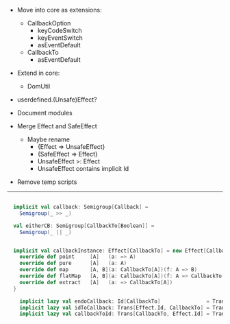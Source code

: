 * Move into core as extensions:
  * CallbackOption
    * keyCodeSwitch
    * keyEventSwitch
    * asEventDefault
  * CallbackTo
    * asEventDefault

* Extend in core:
  * DomUtil

* userdefined.(Unsafe)Effect?

* Document modules

* Merge Effect and SafeEffect
  * Maybe rename
    * {Effect => UnsafeEffect}
    * {SafeEffect => Effect}
    * UnsafeEffect >: Effect
    * UnsafeEffect contains implicit Id

* Remove temp scripts

---------------------------------------------------------------------------------------------------------

```scala

  implicit val callback: Semigroup[Callback] =
    Semigroup(_ >> _)

  val eitherCB: Semigroup[CallbackTo[Boolean]] =
    Semigroup(_ || _)


  implicit val callbackInstance: Effect[CallbackTo] = new Effect[CallbackTo] {
    override def point     [A]   (a: => A)                                 = CallbackTo(a)
    override def pure      [A]   (a: A)                                    = CallbackTo.pure(a)
    override def map       [A, B](a: CallbackTo[A])(f: A => B)             = a map f
    override def flatMap   [A, B](a: CallbackTo[A])(f: A => CallbackTo[B]) = a flatMap f
    override def extract   [A]   (a: => CallbackTo[A])                     = a.toScalaFn
  }

    implicit lazy val endoCallback: Id[CallbackTo]               = Trans.id[CallbackTo]
    implicit lazy val idToCallback: Trans[Effect.Id, CallbackTo] = Trans[Effect.Id, CallbackTo]
    implicit lazy val callbackToId: Trans[CallbackTo, Effect.Id] = Trans[CallbackTo, Effect.Id]

```